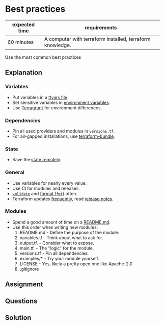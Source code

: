 # Best practices

|expected time|requirements                                             |
|-------------|---------------------------------------------------------|
|60 minutes   |A computer with terraform installed, terraform knowledge.|

Use the most common best practices

## Explanation

### Variables

- Put variables in a [tfvars file](https://www.terraform.io/docs/configuration/variables.html#variable-definitions-tfvars-files).
- Set sensitive variables in [environment variables](https://www.terraform.io/docs/commands/environment-variables.html#tf_var_name).
- Use [Terragrunt](https://terragrunt.gruntwork.io/) for environment differences.

### Dependencies

- Pin all used providers and modules in `versions.tf`.
- For air-gapped installations, use [terraform-bundle](https://github.com/hashicorp/terraform/tree/master/tools/terraform-bundle).

### State

- Save the [state remotely](https://www.terraform.io/docs/state/remote.html).

### General

- Use variables for nearly every value.
- Use CI for modules and releases.
- [`validate`](https://www.terraform.io/docs/commands/validate.html) and [format (`fmt`)](https://www.terraform.io/docs/commands/fmt.html) often.
- Terraform updates [frequently](https://www.terraform.io/docs/commands/fmt.html), read [release notes](https://github.com/hashicorp/terraform/blob/master/CHANGELOG.md).

### Modules

- Spend a good amount of time on a [README.md](https://www.makeareadme.com/).
- Use this order when writing new modules:
  1. README.md - Define the purpose of the module.
  2. variables.tf - Think about what to ask for.
  3. output.tf. - Consider what to expose.
  4. main.tf. - The "logic" for the module.
  5. versions.tf - Pin all dependencies.
  6. examples/* - Try your module yourself.
  7. LICENSE - Yes, likely a pretty open one like Apache-2.0
  8. .gitignore

## Assignment

## Questions

## Solution
